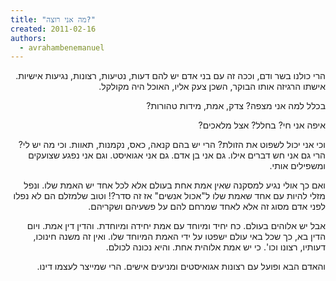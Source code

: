 ```yaml
---
title: "מה אני רוצה?"
created: 2011-02-16
authors: 
  - avrahambenemanuel
---
```

<div dir="rtl">
הרי כולנו בשר ודם, וככה זה עם בני אדם יש להם דעות, נטיעות, רצונות, נגיעות אישיות. אישתו הרגיזה אותו הבוקר, השכן צעק אליו, האוכל היה מקולקל.

בכלל למה אני מצפה? צדק, אמת, מידות טהורות?

איפה אני חי? בחלל? אצל מלאכים?

וכי אני יכול לשפוט את הזולת? הרי יש בהם קנאה, כאס, נקמנות, תאוות. וכי מה יש לי? הרי גם אני חש דברים אילו. גם אני בן אדם. גם אני אגואיסט. וגם אני נפגע שצועקים ומשפילים אותי.

ואם כך אולי נגיע למסקנה שאין אמת אחת בעולם אלא לכל אחד יש האמת שלו. ונפל מזלי להיות עם אחד שאמת שלו ל"אכול אנשים" אז זה סדר?! וטוב שלמזלם הם לא נפלו לפני אדם מסוג זה אלא לאחד שמרחם להם על פשעיהם ושקריהם.

אבל יש אלוהים בעולם. כח יחיד ומיוחד עם אמת יחידה ומיוחדת. והדין דין אמת. ויום הדין בא, כך שכל באי עולם ישפטו על ידי האמת המיוחד שלו. ואין זה משנה חינוכו, דעותיו, רצונו וכו'. כי יש אמת אלוהית אחת. והיא נכונה לכולם.

והאדם הבא ופועל עם רצונות אגואיסטים ומניעים אישים. הרי שמייצר לעצמו דינו.
</div>